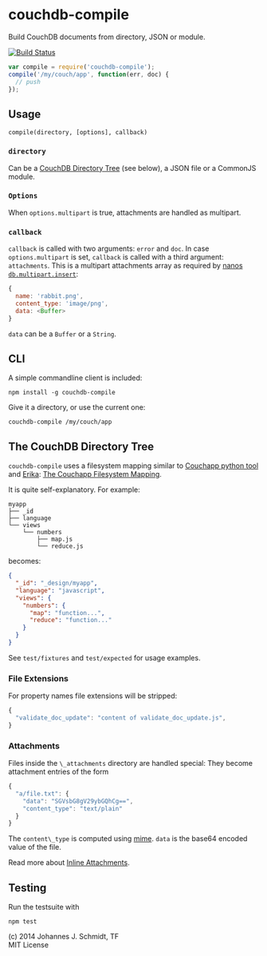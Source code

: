 # couchdb-compile
Build CouchDB documents from directory, JSON or module.

[![Build
Status](https://travis-ci.org/jo/couchdb-compile.svg?branch=master)](http://travis-ci.org/jo/couchdb-compile)

```js
var compile = require('couchdb-compile');
compile('/my/couch/app', function(err, doc) {
  // push
});
```

## Usage
`compile(directory, [options], callback)`

### `directory`
Can be a [CouchDB Directory Tree](#the-couchdb-directory-tree) (see below), a
JSON file or a CommonJS module.

### `Options`
When `options.multipart` is true, attachments are handled as multipart.

### `callback`
`callback` is called with two arguments: `error` and `doc`.
In case `options.multipart` is set, `callback` is called with a third argument:
`attachments`. This is a multipart attachments array as required by
[nanos
`db.multipart.insert`](https://github.com/dscape/nano#dbmultipartinsertdoc-attachments-params-callback):
```js
{
  name: 'rabbit.png',
  content_type: 'image/png',
  data: <Buffer>
}
```
`data` can be a `Buffer` or a `String`.


## CLI
A simple commandline client is included:
```shell
npm install -g couchdb-compile
```

Give it a directory, or use the current one:
```shell
couchdb-compile /my/couch/app
```


## The CouchDB Directory Tree
`couchdb-compile` uses a filesystem mapping similar to [Couchapp python
tool](https://github.com/couchapp/couchapp) and
[Erika](https://github.com/benoitc/erica):
[The Couchapp Filesystem
Mapping](https://github.com/couchapp/couchapp/wiki/Complete-Filesystem-to-Design-Doc-Mapping-Example).

It is quite self-explanatory. For example:

```shell
myapp
├── _id
├── language
└── views
    └── numbers
        ├── map.js
        └── reduce.js
```

becomes:
```json
{
  "_id": "_design/myapp",
  "language": "javascript",
  "views": {
    "numbers": {
      "map": "function...",
      "reduce": "function..."
    }
  }
}
```

See `test/fixtures` and `test/expected` for usage examples.

### File Extensions
For property names file extensions will be stripped:

```js
{
  "validate_doc_update": "content of validate_doc_update.js",
}
```

### Attachments
Files inside the `\_attachments` directory are handled special:
They become attachment entries of the form

```js
{
  "a/file.txt": {
    "data": "SGVsbG8gV29ybGQhCg==",
    "content_type": "text/plain"
  }
}
```

The `content\_type` is computed using [mime](https://github.com/broofa/node-mime).
`data` is the base64 encoded value of the file.

Read more about [Inline
Attachments](http://wiki.apache.org/couchdb/HTTP_Document_API#Inline_Attachments).


## Testing
Run the testsuite with
```shell
npm test
```

(c) 2014 Johannes J. Schmidt, TF  
MIT License
